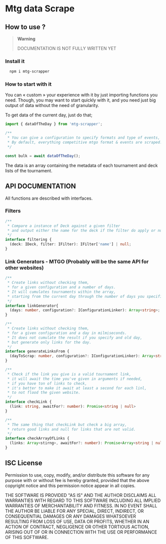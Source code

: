 # Mtg data Scrape

## How to use ?
> **Warning**
>
> DOCUMENTATION IS NOT FULLY WRITTEN YET

### Install it
```powershell
  npm i mtg-scrapper
```
### How to start with it
You can « custom » your experience with it by just importing functions you need. Though,
you may want to start quickly with it, and you need just big output of data without the need
of granularity.

To get data of the current day, just do that;
```typescript
import { dataOfTheDay } from 'mtg-scrapper';

/**
 * You can give a configuration to specify formats and type of events,
 * By default, everything competitive mtgo format & events are scraped.
 */

const bulk = await dataOfTheDay();
```
The data is an array containing the metadata of each tournament and deck lists of the tournament.


## API DOCUMENTATION
<p>
  All functions are described with interfaces.
</p>

### Filters
```typescript
/**
 * Compare a instance of Deck against a given filter 
 * and output either the name for the deck if the filter do apply or null.
 */
interface filtering {
  (deck: IDeck, filter: IFilter): IFilter['name'] | null;
}
```

### Link Generators - MTGO (Probably will be the same API for other websites)
```typescript
/**
 * Create links without checking them, 
 * for a given configuration and a number of days.
 * It will cumulates tournaments within the array, 
 * starting from the current day through the number of days you specified.
 */
interface linkGenerator{
  (days: number, configuration?: IConfigurationLinker): Array<string>;
}
```
```typescript
/**
 * Create links without checking them, 
 * for a given configuration and a day in milmiseconds.
 * It does not cumulate the result if you specify and old day, 
 * but generate only links for the day.
 */
interface generateLinksFrom {
  (dayToScrap: number, configuration?: IConfigurationLinker): Array<string>;
}
```
```typescript
/**
 * Check if the link you give is a valid tournament link, 
 * it will await the time you've given in arguments if needed, 
 * if you have ton of links to check, 
 * it's better to make it await at least a second for each linl,
 * to not flood the given website.
 */
interface checkLink {
  (link: string, awaitFor?: number): Promise<string | null>
}
```
```typescript
/**
 * The same thing that checkLink but check a big array, 
 * return good links and null for links that are not valid.
 */
interface checkArrayOfLinks {
  (links: Array<stirng>, awaitFor?: number): Promise<Array<string | null>>;
}
```

## ISC License

<p>
Permission to use, copy, modify, and/or distribute this software for any purpose 
with or without fee is hereby granted, provided that the above copyright notice and 
this permission notice appear in all copies.

THE SOFTWARE IS PROVIDED "AS IS" AND THE AUTHOR DISCLAIMS ALL WARRANTIES WITH REGARD TO THIS
SOFTWARE INCLUDING ALL IMPLIED WARRANTIES OF MERCHANTABILITY AND FITNESS. IN NO EVENT SHALL
THE AUTHOR BE LIABLE FOR ANY SPECIAL, DIRECT, INDIRECT, OR CONSEQUENTIAL DAMAGES OR ANY DAMAGES
WHATSOEVER RESULTING FROM LOSS OF USE, DATA OR PROFITS, WHETHER IN AN ACTION OF CONTRACT,
NEGLIGENCE OR OTHER TORTIOUS ACTION, ARISING OUT OF OR IN CONNECTION WITH THE USE OR PERFORMANCE
OF THIS SOFTWARE.
</p>
